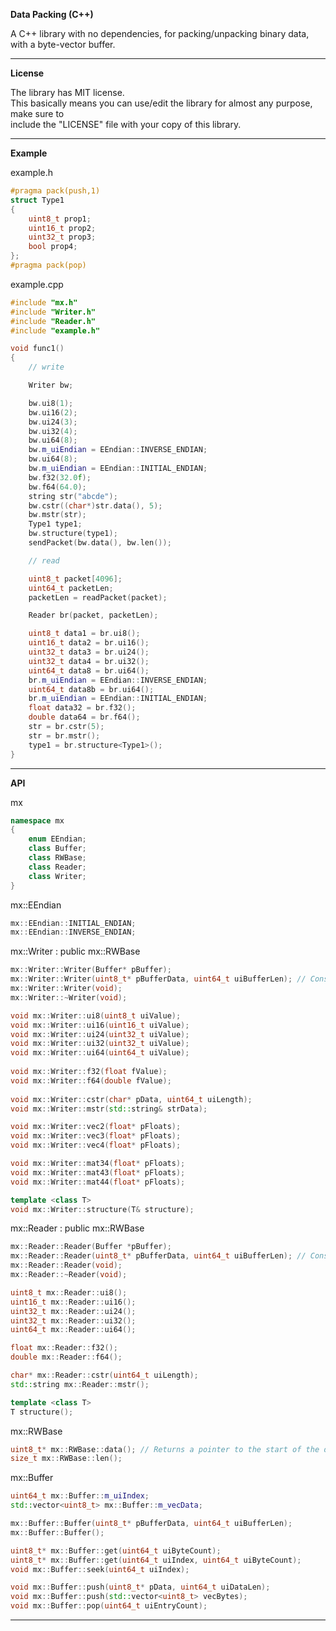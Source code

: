 **Data Packing (C++)**

A C++ library with no dependencies, for packing/unpacking binary data, with a byte-vector buffer.

-----

**License**

The library has MIT license.  
This basically means you can use/edit the library for almost any purpose, make sure to  
include the "LICENSE" file with your copy of this library.

-----

**Example**

example.h

```cpp
#pragma pack(push,1)
struct Type1
{
    uint8_t prop1;
    uint16_t prop2;
    uint32_t prop3;
    bool prop4;
};
#pragma pack(pop)
```



example.cpp

```cpp
#include "mx.h"
#include "Writer.h"
#include "Reader.h"
#include "example.h"

void func1()
{
    // write

    Writer bw;

    bw.ui8(1);
    bw.ui16(2);
    bw.ui24(3);
    bw.ui32(4);
    bw.ui64(8);
    bw.m_uiEndian = EEndian::INVERSE_ENDIAN;
    bw.ui64(8);
    bw.m_uiEndian = EEndian::INITIAL_ENDIAN;
    bw.f32(32.0f);
    bw.f64(64.0);
    string str("abcde");
    bw.cstr((char*)str.data(), 5);
    bw.mstr(str);
    Type1 type1;
    bw.structure(type1);
    sendPacket(bw.data(), bw.len());

    // read

    uint8_t packet[4096];
    uint64_t packetLen;
    packetLen = readPacket(packet);

    Reader br(packet, packetLen);

    uint8_t data1 = br.ui8();
    uint16_t data2 = br.ui16();
    uint32_t data3 = br.ui24();
    uint32_t data4 = br.ui32();
    uint64_t data8 = br.ui64();
    br.m_uiEndian = EEndian::INVERSE_ENDIAN;
    uint64_t data8b = br.ui64();
    br.m_uiEndian = EEndian::INITIAL_ENDIAN;
    float data32 = br.f32();
    double data64 = br.f64();
    str = br.cstr(5);
    str = br.mstr();
    type1 = br.structure<Type1>();
}
```

-----

**API**

mx

```cpp
namespace mx
{
	enum EEndian;
	class Buffer;
	class RWBase;
	class Reader;
	class Writer;
}
```

mx::EEndian

```cpp
mx::EEndian::INITIAL_ENDIAN;
mx::EEndian::INVERSE_ENDIAN;
```

mx::Writer : public mx::RWBase

```cpp
mx::Writer::Writer(Buffer* pBuffer);
mx::Writer::Writer(uint8_t* pBufferData, uint64_t uiBufferLen); // Constructs Buffer which copies pBufferData.
mx::Writer::Writer(void);
mx::Writer::~Writer(void);

void mx::Writer::ui8(uint8_t uiValue);
void mx::Writer::ui16(uint16_t uiValue);
void mx::Writer::ui24(uint32_t uiValue);
void mx::Writer::ui32(uint32_t uiValue);
void mx::Writer::ui64(uint64_t uiValue);
	
void mx::Writer::f32(float fValue);
void mx::Writer::f64(double fValue);
	
void mx::Writer::cstr(char* pData, uint64_t uiLength);
void mx::Writer::mstr(std::string& strData);

void mx::Writer::vec2(float* pFloats);
void mx::Writer::vec3(float* pFloats);
void mx::Writer::vec4(float* pFloats);

void mx::Writer::mat34(float* pFloats);
void mx::Writer::mat43(float* pFloats);
void mx::Writer::mat44(float* pFloats);

template <class T>
void mx::Writer::structure(T& structure);
```

mx::Reader : public mx::RWBase

```cpp
mx::Reader::Reader(Buffer *pBuffer);
mx::Reader::Reader(uint8_t* pBufferData, uint64_t uiBufferLen); // Constructs Buffer which copies pBufferData.
mx::Reader::Reader(void);
mx::Reader::~Reader(void);

uint8_t mx::Reader::ui8();
uint16_t mx::Reader::ui16();
uint32_t mx::Reader::ui24();
uint32_t mx::Reader::ui32();
uint64_t mx::Reader::ui64();

float mx::Reader::f32();
double mx::Reader::f64();

char* mx::Reader::cstr(uint64_t uiLength);
std::string mx::Reader::mstr();

template <class T>
T structure();
```

mx::RWBase

```cpp
uint8_t* mx::RWBase::data(); // Returns a pointer to the start of the data, not the seek'd position.
size_t mx::RWBase::len();
```

mx::Buffer

```cpp
uint64_t mx::Buffer::m_uiIndex;
std::vector<uint8_t> mx::Buffer::m_vecData;

mx::Buffer::Buffer(uint8_t* pBufferData, uint64_t uiBufferLen);
mx::Buffer::Buffer();

uint8_t* mx::Buffer::get(uint64_t uiByteCount);
uint8_t* mx::Buffer::get(uint64_t uiIndex, uint64_t uiByteCount);
void mx::Buffer::seek(uint64_t uiIndex);

void mx::Buffer::push(uint8_t* pData, uint64_t uiDataLen);
void mx::Buffer::push(std::vector<uint8_t> vecBytes);
void mx::Buffer::pop(uint64_t uiEntryCount);
```

-----

